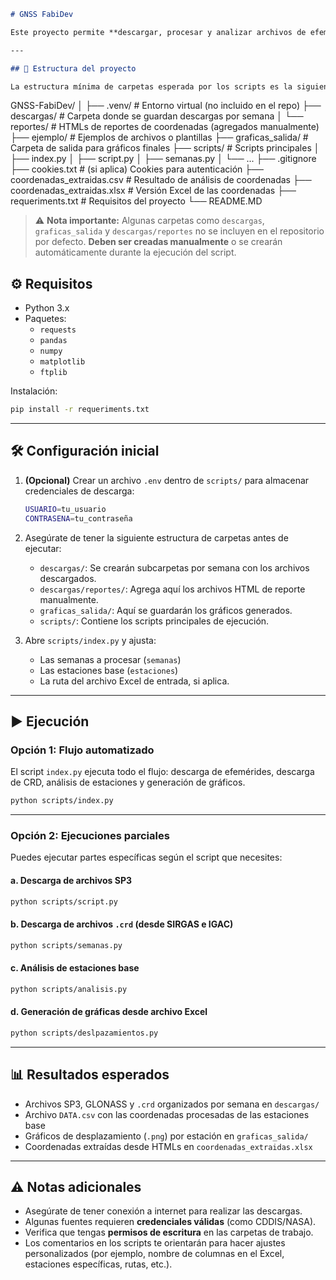 

```markdown
# GNSS FabiDev

Este proyecto permite **descargar, procesar y analizar archivos de efemérides GNSS y coordenadas de estaciones**, integrando varios scripts en Python para automatizar todo el flujo de trabajo.

---

## 📁 Estructura del proyecto

La estructura mínima de carpetas esperada por los scripts es la siguiente:

```

GNSS-FabiDev/
│
├── .venv/                         # Entorno virtual (no incluido en el repo)
├── descargas/                    # Carpeta donde se guardan descargas por semana
│   └── reportes/                # HTMLs de reportes de coordenadas (agregados manualmente)
├── ejemplo/                      # Ejemplos de archivos o plantillas
├── graficas\_salida/             # Carpeta de salida para gráficos finales
├── scripts/                     # Scripts principales
│   ├── index.py
│   ├── script.py
│   ├── semanas.py
│   └── ...
├── .gitignore
├── cookies.txt                  # (si aplica) Cookies para autenticación
├── coordenadas\_extraidas.csv   # Resultado de análisis de coordenadas
├── coordenadas\_extraidas.xlsx  # Versión Excel de las coordenadas
├── requeriments.txt            # Requisitos del proyecto
└── README.MD



> ⚠️ **Nota importante:** Algunas carpetas como `descargas`, `graficas_salida` y `descargas/reportes` no se incluyen en el repositorio por defecto. **Deben ser creadas manualmente** o se crearán automáticamente durante la ejecución del script.


## ⚙️ Requisitos

- Python 3.x
- Paquetes:
  - `requests`
  - `pandas`
  - `numpy`
  - `matplotlib`
  - `ftplib`

Instalación:

```bash
pip install -r requeriments.txt
````

---

## 🛠️ Configuración inicial

1. **(Opcional)** Crear un archivo `.env` dentro de `scripts/` para almacenar credenciales de descarga:

   ```bash
   USUARIO=tu_usuario
   CONTRASENA=tu_contraseña
   ```

2. Asegúrate de tener la siguiente estructura de carpetas antes de ejecutar:

   * `descargas/`: Se crearán subcarpetas por semana con los archivos descargados.
   * `descargas/reportes/`: Agrega aquí los archivos HTML de reporte manualmente.
   * `graficas_salida/`: Aquí se guardarán los gráficos generados.
   * `scripts/`: Contiene los scripts principales de ejecución.

3. Abre `scripts/index.py` y ajusta:

   * Las semanas a procesar (`semanas`)
   * Las estaciones base (`estaciones`)
   * La ruta del archivo Excel de entrada, si aplica.

---

## ▶️ Ejecución

### Opción 1: Flujo automatizado

El script `index.py` ejecuta todo el flujo: descarga de efemérides, descarga de CRD, análisis de estaciones y generación de gráficos.

```bash
python scripts/index.py
```

---

### Opción 2: Ejecuciones parciales

Puedes ejecutar partes específicas según el script que necesites:

#### a. Descarga de archivos SP3

```bash
python scripts/script.py
```

#### b. Descarga de archivos `.crd` (desde SIRGAS e IGAC)

```bash
python scripts/semanas.py
```

#### c. Análisis de estaciones base

```bash
python scripts/analisis.py
```

#### d. Generación de gráficas desde archivo Excel

```bash
python scripts/deslpazamientos.py
```

---

## 📊 Resultados esperados

* Archivos SP3, GLONASS y `.crd` organizados por semana en `descargas/`
* Archivo `DATA.csv` con las coordenadas procesadas de las estaciones base
* Gráficos de desplazamiento (`.png`) por estación en `graficas_salida/`
* Coordenadas extraídas desde HTMLs en `coordenadas_extraidas.xlsx`

---

## ⚠️ Notas adicionales

* Asegúrate de tener conexión a internet para realizar las descargas.
* Algunas fuentes requieren **credenciales válidas** (como CDDIS/NASA).
* Verifica que tengas **permisos de escritura** en las carpetas de trabajo.
* Los comentarios en los scripts te orientarán para hacer ajustes personalizados (por ejemplo, nombre de columnas en el Excel, estaciones específicas, rutas, etc.).
